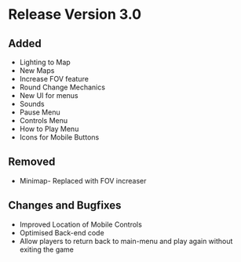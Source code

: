 # Release Version 3.0

## Added
* Lighting to Map
* New Maps
* Increase FOV feature
* Round Change Mechanics
* New UI for menus
* Sounds
* Pause Menu
* Controls Menu
* How to Play Menu
* Icons for Mobile Buttons

## Removed
* Minimap- Replaced with FOV increaser

## Changes and Bugfixes
* Improved Location of Mobile Controls
* Optimised Back-end code
* Allow players to return back to main-menu and play again without exiting the game
